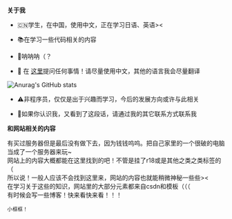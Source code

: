 **关于我**

- 🇨🇳学生，在中国，使用中文，正在学习日语、英语><

- 📚在学习一些代码相关的内容

- 🎈呐呐呐（？

- 💬 在 [这里](https://github.com/Vanadiry/Vanadiry/issues)提问任何事情！请尽量使用中文，其他的语言我会尽量翻译

![Anurag's GitHub stats](https://github-readme-stats.vercel.app/api?username=Vanadiry&show_icons=true&theme=radical)

- ⚠️非程序员，仅仅是出于兴趣而学习，今后的发展方向或许与此相关

- 🔮如果你认识我，又看到了这段话，请通过我的其它联系方式联系我

**和网站相关的内容**


有买过服务器但是最后没有做下去，因为钱钱呜呜。把自己家里的一个很破的电脑当成了一个服务器来玩~<br>
网站上的内容大概都能在这里找到的吧！不管是挂了r18或是其他之类之类标签的（<br>
所以说！一般人应该不会找到这里来，网站的内容也就能稍微神秘一些些><<br />
在学习关于这些的知识，网站里的大部分元素都来自csdn和模板（（（<br />
有时候会写一些博客！快来看快来看！！！

```
小框框！
```

